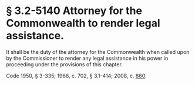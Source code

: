 # § 3.2-5140 Attorney for the Commonwealth to render legal assistance.

<p>It shall be the duty of the attorney for the Commonwealth when called upon by the Commissioner to render any legal assistance in his power in proceeding under the provisions of this chapter.</p><p>Code 1950, § 3-335; 1966, c. 702, § 3.1-414; 2008, c. <a href='http://lis.virginia.gov/cgi-bin/legp604.exe?081+ful+CHAP0860'>860</a>.</p>